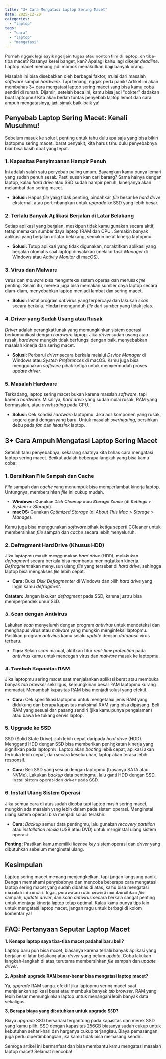 ```yaml
---
title: "3+ Cara Mengatasi Laptop Sering Macet"
date: 2025-12-20
categories: 
  - "laptop"
tags: 
  - "cara"
  - "laptop"
  - "mengatasi"
---
```


Pernah nggak lagi asyik ngerjain tugas atau nonton film di laptop, eh tiba-tiba macet? Rasanya kesel banget, kan? Apalagi kalau lagi dikejar _deadline_. Laptop macet memang jadi momok menakutkan bagi banyak orang.

Masalah ini bisa disebabkan oleh berbagai faktor, mulai dari masalah _software_ sampai _hardware_. Tapi tenang, nggak perlu panik! Artikel ini akan membahas 3+ cara mengatasi laptop sering macet yang bisa kamu coba sendiri di rumah. Dijamin, setelah baca ini, kamu bisa jadi "dokter" dadakan buat laptopmu! Kita akan bedah tuntas penyebab laptop lemot dan cara ampuh mengatasinya, jadi simak baik-baik ya!

## Penyebab Laptop Sering Macet: Kenali Musuhmu!

Sebelum masuk ke solusi, penting untuk tahu dulu apa saja yang bisa bikin laptopmu sering macet. Ibarat penyakit, kita harus tahu dulu penyebabnya biar bisa kasih obat yang tepat.

### 1\. Kapasitas Penyimpanan Hampir Penuh

Ini adalah salah satu penyebab paling umum. Bayangkan kamu punya lemari yang sudah penuh sesak. Pasti susah kan cari barang? Sama halnya dengan laptop, kalau _hard drive_ atau SSD sudah hampir penuh, kinerjanya akan melambat dan sering macet.

- **Solusi:** Hapus _file_ yang tidak penting, pindahkan _file_ besar ke _hard drive_ eksternal, atau pertimbangkan untuk _upgrade_ ke SSD yang lebih besar.

### 2\. Terlalu Banyak Aplikasi Berjalan di Latar Belakang

Setiap aplikasi yang berjalan, meskipun tidak kamu gunakan secara aktif, tetap memakan sumber daya laptop (RAM dan CPU). Semakin banyak aplikasi yang berjalan di latar belakang, semakin berat kinerja laptopmu.

- **Solusi:** Tutup aplikasi yang tidak digunakan, nonaktifkan aplikasi yang berjalan otomatis saat laptop dinyalakan (melalui _Task Manager_ di Windows atau _Activity Monitor_ di macOS).

### 3\. Virus dan Malware

Virus dan _malware_ bisa menginfeksi sistem operasi dan merusak _file_ penting. Selain itu, mereka juga bisa memakan sumber daya laptop secara diam-diam, menyebabkan laptop menjadi lambat dan sering macet.

- **Solusi:** Instal program _antivirus_ yang terpercaya dan lakukan _scan_ secara berkala. Hindari mengunduh _file_ dari sumber yang tidak jelas.

### 4\. Driver yang Sudah Usang atau Rusak

_Driver_ adalah perangkat lunak yang memungkinkan sistem operasi berkomunikasi dengan _hardware_ laptop. Jika _driver_ sudah usang atau rusak, _hardware_ mungkin tidak berfungsi dengan baik, menyebabkan masalah kinerja dan sering macet.

- **Solusi:** Perbarui _driver_ secara berkala melalui _Device Manager_ di Windows atau _System Preferences_ di macOS. Kamu juga bisa menggunakan _software_ pihak ketiga untuk mempermudah proses _update driver_.

### 5\. Masalah Hardware

Terkadang, laptop sering macet bukan karena masalah _software_, tapi karena _hardware_. Misalnya, _hard drive_ yang sudah mulai rusak, RAM yang bermasalah, atau _overheating_ pada CPU.

- **Solusi:** Cek kondisi _hardware_ laptopmu. Jika ada komponen yang rusak, segera ganti dengan yang baru. Untuk masalah _overheating_, bersihkan debu pada _fan_ dan _heatsink_ laptop.

## 3+ Cara Ampuh Mengatasi Laptop Sering Macet

Setelah tahu penyebabnya, sekarang saatnya kita bahas cara mengatasi laptop sering macet. Berikut adalah beberapa langkah yang bisa kamu coba:

### 1\. Bersihkan File Sampah dan Cache

_File_ sampah dan _cache_ yang menumpuk bisa memperlambat kinerja laptop. Untungnya, membersihkan _file_ ini cukup mudah.

- **Windows:** Gunakan _Disk Cleanup_ atau _Storage Sense_ (di _Settings_ > _System_ > _Storage_).
- **macOS:** Gunakan _Optimized Storage_ (di _About This Mac_ > _Storage_ > _Manage_).

Kamu juga bisa menggunakan _software_ pihak ketiga seperti CCleaner untuk membersihkan _file_ sampah dan _cache_ secara lebih menyeluruh.

### 2\. Defragment Hard Drive (Khusus HDD)

Jika laptopmu masih menggunakan _hard drive_ (HDD), melakukan _defragment_ secara berkala bisa membantu meningkatkan kinerja. _Defragment_ akan menyusun ulang _file_ yang tersebar di _hard drive_, sehingga laptop bisa mengakses _file_ lebih cepat.

- **Cara:** Buka _Disk Defragmenter_ di Windows dan pilih _hard drive_ yang ingin kamu _defragment_.

**Catatan:** Jangan lakukan _defragment_ pada SSD, karena justru bisa memperpendek umur SSD.

### 3\. Scan dengan Antivirus

Lakukan _scan_ menyeluruh dengan program _antivirus_ untuk mendeteksi dan menghapus virus atau _malware_ yang mungkin menginfeksi laptopmu. Pastikan program _antivirus_ kamu selalu _update_ dengan _database_ virus terbaru.

- **Tips:** Selain _scan_ manual, aktifkan fitur _real-time protection_ pada _antivirus_ kamu untuk mencegah virus dan _malware_ masuk ke laptopmu.

### 4\. Tambah Kapasitas RAM

Jika laptopmu sering macet saat menjalankan aplikasi berat atau membuka banyak _tab browser_ sekaligus, kemungkinan besar RAM laptopmu kurang memadai. Menambah kapasitas RAM bisa menjadi solusi yang efektif.

- **Cara:** Cek spesifikasi laptopmu untuk mengetahui jenis RAM yang didukung dan berapa kapasitas maksimal RAM yang bisa dipasang. Beli RAM yang sesuai dan pasang sendiri (jika kamu punya pengalaman) atau bawa ke tukang servis laptop.

### 5\. Upgrade ke SSD

SSD (Solid State Drive) jauh lebih cepat daripada _hard drive_ (HDD). Mengganti HDD dengan SSD bisa memberikan peningkatan kinerja yang signifikan pada laptopmu. Laptop akan _booting_ lebih cepat, aplikasi akan terbuka lebih cepat, dan secara keseluruhan, laptop akan terasa lebih responsif.

- **Cara:** Beli SSD yang sesuai dengan laptopmu (biasanya SATA atau NVMe). Lakukan _backup_ data pentingmu, lalu ganti HDD dengan SSD. Instal sistem operasi dan _driver_ pada SSD.

### 6\. Install Ulang Sistem Operasi

Jika semua cara di atas sudah dicoba tapi laptop masih sering macet, mungkin ada masalah yang lebih dalam pada sistem operasi. Menginstal ulang sistem operasi bisa menjadi solusi terakhir.

- **Cara:** _Backup_ semua data pentingmu, lalu gunakan _recovery partition_ atau _installation media_ (USB atau DVD) untuk menginstal ulang sistem operasi.

**Penting:** Pastikan kamu memiliki _license key_ sistem operasi dan _driver_ yang dibutuhkan sebelum menginstal ulang.

## Kesimpulan

Laptop sering macet memang menjengkelkan, tapi jangan langsung panik. Dengan memahami penyebabnya dan mencoba beberapa cara mengatasi laptop sering macet yang sudah dibahas di atas, kamu bisa mengatasi masalah ini sendiri. Ingat, perawatan rutin seperti membersihkan _file_ sampah, _update driver_, dan _scan antivirus_ secara berkala sangat penting untuk menjaga kinerja laptop tetap optimal. Kalau kamu punya tips lain untuk mengatasi laptop macet, jangan ragu untuk berbagi di kolom komentar ya!

## FAQ: Pertanyaan Seputar Laptop Macet

**1\. Kenapa laptop saya tiba-tiba macet padahal baru beli?**

Laptop baru pun bisa macet, biasanya karena terlalu banyak aplikasi yang berjalan di latar belakang atau _driver_ yang belum _update_. Coba lakukan langkah-langkah di atas, terutama membersihkan _file_ sampah dan _update driver_.

**2\. Apakah upgrade RAM benar-benar bisa mengatasi laptop macet?**

Ya, _upgrade_ RAM sangat efektif jika laptopmu sering macet saat menjalankan aplikasi berat atau membuka banyak _tab browser_. RAM yang lebih besar memungkinkan laptop untuk menangani lebih banyak data sekaligus.

**3\. Berapa biaya yang dibutuhkan untuk upgrade SSD?**

Biaya _upgrade_ SSD bervariasi tergantung pada kapasitas dan merek SSD yang kamu pilih. SSD dengan kapasitas 256GB biasanya sudah cukup untuk kebutuhan sehari-hari dan harganya cukup terjangkau. Biaya pemasangan juga perlu dipertimbangkan jika kamu tidak bisa memasang sendiri.

Semoga artikel ini bermanfaat dan bisa membantu kamu mengatasi masalah laptop macet! Selamat mencoba!

